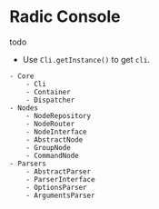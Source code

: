 # Radic Console
todo

- Use `Cli.getInstance()` to get `cli`.


```
- Core
    - Cli
    - Container
    - Dispatcher
- Nodes
    - NodeRepository
    - NodeRouter
    - NodeInterface
    - AbstractNode
    - GroupNode
    - CommandNode
- Parsers
    - AbstractParser
    - ParserInterface
    - OptionsParser
    - ArgumentsParser

```